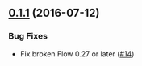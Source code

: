 <a name="0.1.1"></a>
## [0.1.1](https://github.com/moqada/simple-api-client/compare/v0.1.0...v0.1.1) (2016-07-12)


### Bug Fixes

* Fix broken Flow 0.27 or later ([#14](https://github.com/moqada/simple-api-client/pull/14))
